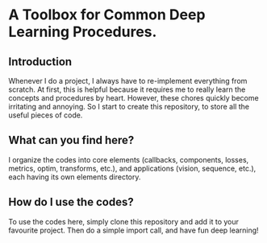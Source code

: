 # A Toolbox for Common Deep Learning Procedures.
## Introduction
Whenever I do a project, I always have to re-implement everything from scratch. At first, this is helpful because it requires me to really learn the concepts and procedures by heart. However, these chores quickly become irritating and annoying. So I start to create this repository, to store all the useful pieces of code.
## What can you find here?
I organize the codes into core elements (callbacks, components, losses, metrics, optim, transforms, etc.), and applications (vision, sequence, etc.), each having its own elements directory.
## How do I use the codes?
To use the codes here, simply clone this repository and add it to your favourite project. Then do a simple import call, and have fun deep learning!
